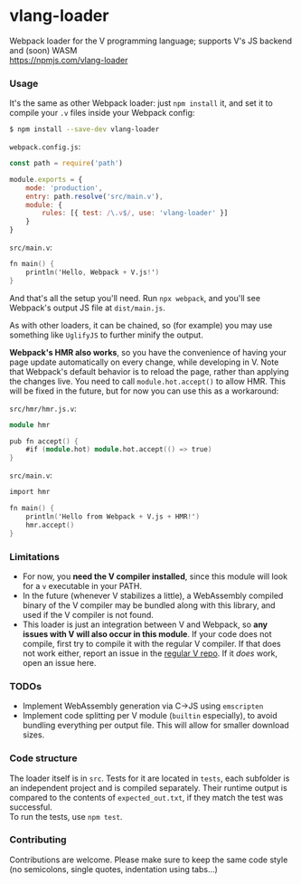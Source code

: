 # vlang-loader
Webpack loader for the V programming language; supports V's JS backend and (soon) WASM  
https://npmjs.com/vlang-loader

### Usage

It's the same as other Webpack loader: just `npm install` it, and set it to compile your `.v` files inside your Webpack config:

```sh
$ npm install --save-dev vlang-loader
```

`webpack.config.js`:
```js
const path = require('path')

module.exports = {
    mode: 'production',
    entry: path.resolve('src/main.v'),
    module: {
        rules: [{ test: /\.v$/, use: 'vlang-loader' }]
    }
}
```

`src/main.v`:
```v
fn main() {
    println('Hello, Webpack + V.js!')
}
```

And that's all the setup you'll need. Run `npx webpack`, and you'll see Webpack's output JS file at `dist/main.js`.

As with other loaders, it can be chained, so (for example) you may use something like `UglifyJS` to further minify the output.

**Webpack's HMR also works**, so you have the convenience of having your page update automatically on every change, while developing in V. Note that Webpack's default behavior is to reload the page, rather than applying the changes live. You need to call `module.hot.accept()` to allow HMR.
This will be fixed in the future, but for now you can use this as a workaround:

`src/hmr/hmr.js.v`:
```v
module hmr

pub fn accept() {
	#if (module.hot) module.hot.accept(() => true)
}
```

`src/main.v`:
```v
import hmr

fn main() {
	println('Hello from Webpack + V.js + HMR!')
    hmr.accept()
}
```


### Limitations
 - For now, you **need the V compiler installed**, since this module will look for a `v` executable in your PATH.
 - In the future (whenever V stabilizes a little), a WebAssembly compiled binary of the V compiler may be bundled along with this library, and used if the V compiler is not found.
 - This loader is just an integration between V and Webpack, so **any issues with V will also occur in this module**. If your code does not compile, first try to compile it with the regular V compiler. If that does not work either, report an issue in the [regular V repo](https://github.com/vlang/v). If it *does* work, open an issue here.


### TODOs
 - Implement WebAssembly generation via C->JS using `emscripten`
 - Implement code splitting per V module (`builtin` especially), to avoid bundling everything per output file. This will allow for smaller download sizes.


### Code structure

The loader itself is in `src`. Tests for it are located in `tests`, each subfolder is an independent project and is compiled separately. Their runtime output is compared to the contents of `expected_out.txt`, if they match the test was successful.  
To run the tests, use `npm test`.

### Contributing

Contributions are welcome. Please make sure to keep the same code style (no semicolons, single quotes, indentation using tabs...)

